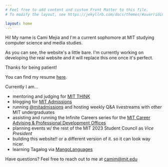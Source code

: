 ```yaml
---
# Feel free to add content and custom Front Matter to this file.
# To modify the layout, see https://jekyllrb.com/docs/themes/#overriding-theme-defaults

layout: home
---
```

Hi! My name is Cami Mejia and I'm a current sophomore at MIT studying computer science and media studies. 

As you can see, the website's a little bare. I'm currently working on developing the real website and it will replace this one once it's perfect.

Thanks for being patient!

You can find my resume [here](https://camimgh.github.io/camimgh/resume/).

Currently I am...
- mentoring and judging for [MIT THINK](https://think.mit.edu)
- blogging for [MIT Admissions](https://mitadmissions.org/blogs/author/camim)
- running [@mitadmissions](https://instagram.com/mitadmissions) and hosting weekly Q&A livestreams with other MIT undergraduates
- assisting and running the Infinite Careers series for the [MIT Career Advising & Professional Development Offices](https://capd.mit.edu)
- planning events w/ the rest of the MIT 2023 Student Council as *Vice President*
- building this website!! or a different version of it. so it can look way nicer.
- learning Tagalog via [MangoLanguages](https://mangolanguages.com)

Have questions? Feel free to reach out to me at camim@mit.edu